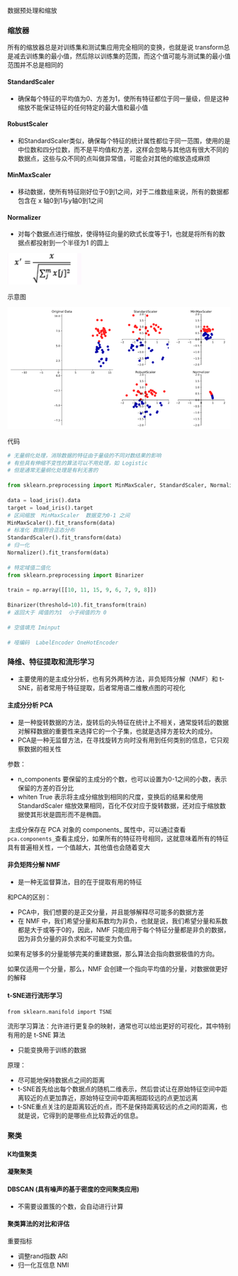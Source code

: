 数据预处理和缩放



### 缩放器

所有的缩放器总是对训练集和测试集应用完全相同的变换，也就是说 transform总是减去训练集的最小值，然后除以训练集的范围，而这个值可能与测试集的最小值范围并不总是相同的

#### StandardScaler

-   确保每个特征的平均值为0、方差为1，使所有特征都位于同一量级，但是这种缩放不能保证特征的任何特定的最大值和最小值

#### RobustScaler

-   和StandardScaler类似，确保每个特征的统计属性都位于同一范围，使用的是中位数和四分位数，而不是平均值和方差，这样会忽略与其他店有很大不同的数据点，这些与众不同的点叫做异常值，可能会对其他的缩放造成麻烦

#### MinMaxScaler

-   移动数据，使所有特征刚好位于0到1之间，对于二维数组来说，所有的数据都包含在 x 轴0到1与y轴0到1之间



#### Normalizer

-   对每个数据点进行缩放，使得特征向量的欧式长度等于1，也就是将所有的数据点都投射到一个半径为1 的圆上


![53257205722](assets/1532572057225-1532572059942.png)

示意图

![53241587807](assets/1532415878073.png)

代码

```python
# 无量纲化处理，消除数据的特征由于量级的不同对数结果的影响
# 有些具有伸缩不变性的算法可以不用处理，如 Logistic
# 但是通常无量纲化处理是有利无害的

from sklearn.preprocessing import MinMaxScaler, StandardScaler, Normalizer 

data = load_iris().data
target = load_iris().target
# 区间缩放  MinMaxScaler  数据变为0-1 之间
MinMaxScaler().fit_transform(data)
# 标准化 数据符合正态分布
StandardScaler().fit_transform(data)
# 归一化
Normalizer().fit_transform(data)

# 特定域值二值化
from sklearn.preprocessing import Binarizer

train = np.array([[10, 11, 15, 9, 6, 7, 9, 8]])

Binarizer(threshold=10).fit_transform(train)
# 返回大于 阈值的为1  小于阀值的为 0

# 空值填充 Iminput

# 哑编码  LabelEncoder OneHotEncoder
```





### 降维、特征提取和流形学习

- 主要使用的是主成分分析，也有另外两种方法，非负矩阵分解（NMF）和 t-SNE，前者常用于特征提取，后者常用语二维散点图的可视化

#### 主成分分析  PCA

- 是一种旋转数据的方法，旋转后的头特征在统计上不相关，通常旋转后的数据对解释数据的重要性来选择它的一个子集，也就是选择方差较大的成分。
- PCA是一种无监督方法，在寻找旋转方向时没有用到任何类别的信息，它只观察数据的相关性

参数：

- n_components   要保留的主成分的个数，也可以设置为0-1之间的小数，表示保留的方差的百分比
- whiten   True 表示将主成分缩放到相同的尺度，变换后的结果和使用 StandardScaler 缩放效果相同，百化不仅对应于旋转数据，还对应于缩放数据使其形状是圆形而不是椭圆。

​    主成分保存在 PCA 对象的 components_ 属性中，可以通过查看`pca.components_`查看主成分，如果所有的特征符号相同，这就意味着所有的特征具有普遍相关性，一个值越大，其他值也会随着变大



#### 非负矩阵分解  NMF

- 是一种无监督算法，目的在于提取有用的特征

和PCA的区别：

- PCA中，我们想要的是正交分量，并且能够解释尽可能多的数据方差
- 在 NMF 中，我们希望分量和系数均为非负，也就是说，我们希望分量和系数都是大于或等于0的，因此，NMF 只能应用于每个特征分量都是非负的数据，因为非负分量的非负求和不可能变为负值。

如果有足够多的分量能够完美的重建数据，那么算法会指向数据极值的方向。

如果仅适用一个分量，那么，NMF 会创建一个指向平均值的分量，对数据做更好的解释



#### t-SNE进行流形学习

`from sklearn.manifold import TSNE`

流形学习算法：允许进行更复杂的映射，通常也可以给出更好的可视化，其中特别有用的是 t-SNE 算法

- 只能变换用于训练的数据

原理：

- 尽可能地保持数据点之间的距离
- t-SNE首先给出每个数据点的随机二维表示，然后尝试让在原始特征空间中距离较近的点更加靠近，原始特征空间中距离相距较远的点更加远离
- t-SNE重点关注的是距离较近的点，而不是保持距离较远的点之间的距离，也就是说，它得到的是哪些点比较靠近的信息。

#### 

### 聚类



#### K均值聚类



#### 凝聚聚类



#### DBSCAN (具有噪声的基于密度的空间聚类应用)

- 不需要设置簇的个数，会自动进行计算



#### 聚类算法的对比和评估

重要指标

- 调整rand指数  ARI
- 归一化互信息  NMI

